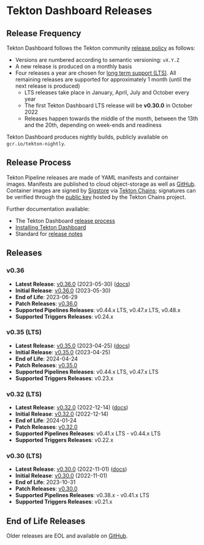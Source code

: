 # Tekton Dashboard Releases

## Release Frequency

Tekton Dashboard follows the Tekton community [release policy][release-policy]
as follows:

- Versions are numbered according to semantic versioning: `vX.Y.Z`
- A new release is produced on a monthly basis
- Four releases a year are chosen for [long term support (LTS)](https://github.com/tektoncd/community/blob/main/releases.md#support-policy).
  All remaining releases are supported for approximately 1 month (until the next
  release is produced)
    - LTS releases take place in January, April, July and October every year
    - The first Tekton Dashboard LTS release will be **v0.30.0** in October 2022
    - Releases happen towards the middle of the month, between the 13th and the
      20th, depending on week-ends and readiness

Tekton Dashboard produces nightly builds, publicly available on
`gcr.io/tekton-nightly`. 

## Release Process

Tekton Pipeline releases are made of YAML manifests and container images.
Manifests are published to cloud object-storage as well as
[GitHub][tekton-dashboard-releases]. Container images are signed by
[Sigstore][sigstore] via [Tekton Chains][tekton-chains]; signatures can be
verified through the [public key][chains-public-key] hosted by the Tekton Chains
project.

Further documentation available:

- The Tekton Dashboard [release process][release-docs]
- [Installing Tekton Dashboard][dashboard-installation]
- Standard for [release notes][release-notes-standards]

## Releases

### v0.36

- **Latest Release**: [v0.36.0][v0-36-0] (2023-05-30) ([docs][v0-36-0-docs])
- **Initial Release**: [v0.36.0][v0-36-0] (2023-05-30)
- **End of Life**: 2023-06-29
- **Patch Releases**: [v0.36.0][v0-36-0]
- **Supported Pipelines Releases**: v0.44.x LTS, v0.47.x LTS, v0.48.x
- **Supported Triggers Releases**: v0.24.x

### v0.35 (LTS)

- **Latest Release**: [v0.35.0][v0-35-0] (2023-04-25) ([docs][v0-35-0-docs])
- **Initial Release**: [v0.35.0][v0-35-0] (2023-04-25)
- **End of Life**: 2024-04-24
- **Patch Releases**: [v0.35.0][v0-35-0]
- **Supported Pipelines Releases**: v0.44.x LTS, v0.47.x LTS
- **Supported Triggers Releases**: v0.23.x

### v0.32 (LTS)

- **Latest Release**: [v0.32.0][v0-32-0] (2022-12-14) ([docs][v0-32-0-docs])
- **Initial Release**: [v0.32.0][v0-32-0] (2022-12-14)
- **End of Life**: 2024-01-24
- **Patch Releases**: [v0.32.0][v0-32-0]
- **Supported Pipelines Releases**: v0.41.x LTS - v0.44.x LTS
- **Supported Triggers Releases**: v0.22.x

### v0.30 (LTS)

- **Latest Release**: [v0.30.0][v0-30-0] (2022-11-01) ([docs][v0-30-0-docs])
- **Initial Release**: [v0.30.0][v0-30-0] (2022-11-01)
- **End of Life**: 2023-10-31
- **Patch Releases**: [v0.30.0][v0-30-0]
- **Supported Pipelines Releases**: v0.38.x - v0.41.x LTS
- **Supported Triggers Releases**: v0.21.x

## End of Life Releases

Older releases are EOL and available on [GitHub][tekton-dashboard-releases].


[release-policy]: https://github.com/tektoncd/community/blob/main/releases.md
[sigstore]: https://sigstore.dev
[tekton-chains]: https://github.com/tektoncd/chains
[tekton-dashboard-releases]: https://github.com/tektoncd/dashboard/releases
[chains-public-key]: https://github.com/tektoncd/chains/blob/main/tekton.pub
[release-docs]: tekton
[dashboard-installation]: docs/install.md
[release-notes-standards]:
    https://github.com/tektoncd/community/blob/main/standards.md#release-notes

[v0-36-0]: https://github.com/tektoncd/dashboard/releases/tag/v0.36.0
[v0-35-0]: https://github.com/tektoncd/dashboard/releases/tag/v0.35.0
[v0-32-0]: https://github.com/tektoncd/dashboard/releases/tag/v0.32.0
[v0-30-0]: https://github.com/tektoncd/dashboard/releases/tag/v0.30.0

[v0-36-0-docs]: https://github.com/tektoncd/dashboard/tree/v0.36.0/docs#tekton-dashboard
[v0-35-0-docs]: https://github.com/tektoncd/dashboard/tree/v0.35.0/docs#tekton-dashboard
[v0-32-0-docs]: https://github.com/tektoncd/dashboard/tree/v0.32.0/docs#tekton-dashboard
[v0-30-0-docs]: https://github.com/tektoncd/dashboard/tree/v0.30.0/docs#tekton-dashboard
